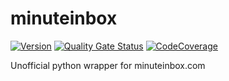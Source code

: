  # minuteinbox

[![Version](https://img.shields.io/pypi/v/minuteinbox?logo=pypi)](https://pypi.org/project/minuteinbox)
[![Quality Gate Status](https://img.shields.io/sonar/alert_status/fedecalendino_minuteinbox?logo=sonarcloud&server=https://sonarcloud.io)](https://sonarcloud.io/dashboard?id=fedecalendino_minuteinbox)
[![CodeCoverage](https://img.shields.io/sonar/coverage/fedecalendino_minuteinbox?logo=sonarcloud&server=https://sonarcloud.io)](https://sonarcloud.io/dashboard?id=fedecalendino_minuteinbox)

Unofficial python wrapper for minuteinbox.com
